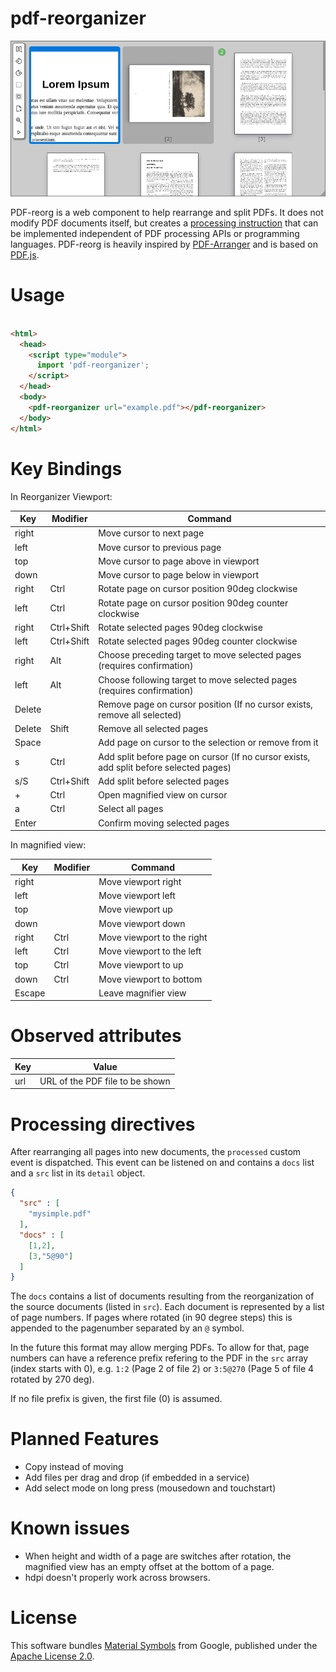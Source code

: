 # pdf-reorganizer

![pdf-reorganizer](demo/pdf-reorganizer.png)

PDF-reorg is a web component to help rearrange and split PDFs.
It does not modify PDF documents itself, but creates a [processing instruction](processing-directives)
that can be implemented independent of PDF processing APIs or programming languages. 
PDF-reorg is heavily inspired by [PDF-Arranger](https://github.com/pdfarranger/pdfarranger)
and is based on [PDF.js](https://github.com/mozilla/pdf.js).

# Usage

```html

<html>
  <head>
    <script type="module">
      import 'pdf-reorganizer';
    </script>
  </head>
  <body>
    <pdf-reorganizer url="example.pdf"></pdf-reorganizer>
  </body>
</html>
```

# Key Bindings

In Reorganizer Viewport:

| Key    | Modifier   | Command |
|--------|------------|---------|
| right  |            | Move cursor to next page |
| left   |            | Move cursor to previous page |
| top    |            | Move cursor to page above in viewport |
| down   |            | Move cursor to page below in viewport |
| right  | Ctrl       | Rotate page on cursor position 90deg clockwise |
| left   | Ctrl       | Rotate page on cursor position 90deg counter clockwise |
| right  | Ctrl+Shift | Rotate selected pages 90deg clockwise |
| left   | Ctrl+Shift | Rotate selected pages 90deg counter clockwise |
| right  | Alt        | Choose preceding target to move selected pages (requires confirmation) |
| left   | Alt        | Choose following target to move selected pages (requires confirmation) |
| Delete |            | Remove page on cursor position (If no cursor exists, remove all selected) |
| Delete | Shift      | Remove all selected pages |
| Space  |            | Add page on cursor to the selection or remove from it |
| s      | Ctrl       | Add split before page on cursor (If no cursor exists, add split before selected pages) |
| s/S    | Ctrl+Shift | Add split before selected pages |
| +      | Ctrl       | Open magnified view on cursor |
| a      | Ctrl       | Select all pages |
| Enter  |            | Confirm moving selected pages |

In magnified view:

| Key    | Modifier   | Command |
|--------|------------|---------|
| right  |            | Move viewport right |
| left   |            | Move viewport left |
| top    |            | Move viewport up |
| down   |            | Move viewport down |
| right  | Ctrl       | Move viewport to the right |
| left   | Ctrl       | Move viewport to the left |
| top    | Ctrl       | Move viewport to up |
| down   | Ctrl       | Move viewport to bottom |
| Escape |            | Leave magnifier view |

# Observed attributes

| Key | Value |
|-----|-------|
| url | URL of the PDF file to be shown |

# Processing directives

After rearranging all pages into new documents, the `processed` custom event is dispatched.
This event can be listened on and contains a `docs` list and a `src` list in its `detail`
object.

```json
{
  "src" : [
    "mysimple.pdf"
  ],
  "docs" : [
    [1,2],
    [3,"5@90"]
  ]
}
```

The `docs` contains a list of documents resulting from the reorganization of the
source documents (listed in `src`). Each document is represented by a list of page
numbers. If pages where rotated (in 90 degree steps) this is appended to the pagenumber
separated by an `@` symbol.

In the future this format may allow merging PDFs. To allow for that,
page numbers can have a reference prefix refering to the PDF in the `src`
array (index starts with 0), e.g. `1:2` (Page 2 of file 2) or `3:5@270`
(Page 5 of file 4 rotated by 270 deg).

If no file prefix is given, the first file (0) is assumed.

# Planned Features
- Copy instead of moving
- Add files per drag and drop (if embedded in a service)
- Add select mode on long press (mousedown and touchstart)

# Known issues
- When height and width of a page are switches after rotation,
  the magnified view has an empty offset at the bottom of a page.
- hdpi doesn't properly work across browsers.

# License

This software bundles [Material Symbols](https://fonts.google.com/icons) from Google, published under the [Apache License 2.0](https://www.apache.org/licenses/LICENSE-2.0.html).
